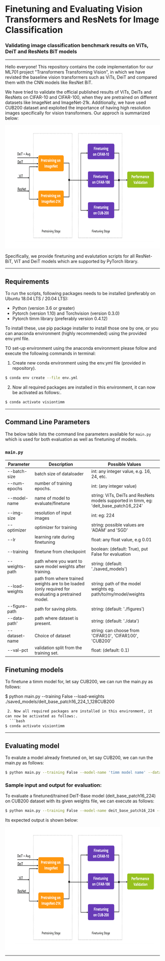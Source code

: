 # Finetuning and Evaluating Vision Transformers and ResNets for Image Classification

### Validating image classification benchmark results on ViTs, DeiT and ResNets BiT models
---


Hello everyone!
This repository contains the code implementation for our ML701 project "Transformers Transforming Vision", in which we have revisted the baseline vision transformers such as ViTs, DeiT and compared them with the CNN models like ResNet BiT.

We have tried to validate the official published results of ViTs, DeiTs and ResNets on CIFAR-10 and CIFAR-100, when they are pretrained on different datasets like ImageNet and ImageNet-21k. Additionally, we have used CUB200 dataset and exploited the importance of having high resolution images specifically for vision transformers. Our approch is summarized below:
<p align="center">
  <img src="extras/approach.png" width="700" height="400">
</p>

Specifically, we provide finetuning and evalutation scripts for all ResNet-BiT, ViT and DeiT models which are supported by PyTorch library.



-----------

Requirements
---
To run the scripts, following packages needs to be installed (preferably on Ubuntu 18.04 LTS / 20.04 LTS):
<ul>
  <li>
    Python (version 3.6 or greater)
  </li>
    <li>
    Pytorch (version 1.10) and Torchvision (version 0.3.0)
  </li>
    <li>
    Pytorch timm library (preferably version 0.4.12)
    </li>
  </ul>
  
  
 To install these, use pip package installer to install those one by one, or you can anaconda environment (highly recommended) using the provided env.yml file.
 
 TO set-up environment using the anaconda environment please follow and execute the following commands in terminal:
 
 1. Create new conda environment using the env.yml file (provided in repository).
  ```bash
 $ conda env create --file env.yml
```
 2. Now all required packages are installed in this environment, it can now be activated as follows:.
  ```bash
$ conda activate visiontimm
```
------------

## Command Line Parameters
The below table lists the command line parameters available for `main.py` which is used for both evaluation as well as finetuning of models.

### `main.py`

| Parameter | Description  | Possible Values |
| ------------- | ------------- | ------------- |
| --batch-size | batch size of dataloader | int: any integer value, e.g. 16, 24, etc. |
| --num-epochs | number of training epochs. | int: (any integer value) |
| --model-name  | name of model to evaluate/finetune | string: ViTs, DeiTs and ResNets models supported in timm, eg: 'deit_base_patch16_224' |
| --img-size    | resolution of input images | int: eg: 224 |
| --optimizer   | optimizer for training | string: possible values are 'ADAM' and 'SGD' |
| --lr          | learning rate during finetuning | float: any float value, e.g 0.01 |
| --training    | finetune from checkpoint | boolean: (default: True), put False for evaluation |
| --weights-path | path where you want to save model weights after training. | string: (default: './saved_models') |
| --load-weights | path from where trained weights are to be loaded (only required for evaluating a pretrained model. | string: path of the model weights eg. path/to/my/model/weights |
| --figure-path | path for saving plots. | string: (default: './figures') |
| --data-path' | path where dataset is present. | string: (default: './data') |
| --dataset-name  | Choice of dataset | string: can choose from 'CIFAR10', 'CIFAR100', 'CUB200'|
| --val-pct  | validation split from the training set. | float: (default: 0.1) |



Finetuning models
---
To finetune a timm model for, let say CUB200, we can run the main.py as follows:

 $ python main.py --training False --load-weights ./saved_models/deit_base_patch16_224_1_128CUB200
```
 2. Now all required packages are installed in this environment, it can now be activated as follows:.
  ```bash
$ conda activate visiontimm
```

------------



Evaluating model
---
To evalute a model already finetuned on, let say CUB200, we can run the main.py as follows:

 ```bash
 $ python main.py --training False --model-name 'timm model name' --dataset-name 'dataset name' --load-weights ./saved_model_weights_name
```

### Sample input and output for evaluation:

To evaluate a finetuned/trained DeiT-Base model (deit_base_patch16_224) on CUB200 dataset with its given weights file, we can execute as follows:

  ```bash
$ python main.py --training False --model-name deit_base_patch16_224 --dataset-name CUB200 --load-weights ./saved_models/deit_224
```
Its expected output is shown below:

<p align="center">
  <img src="extras/approach.png" width="700" height="400">
</p>


------------
